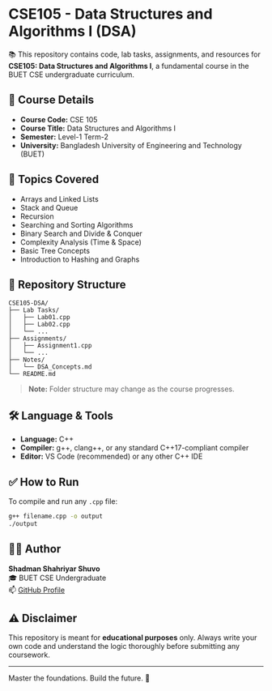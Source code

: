 # CSE105 - Data Structures and Algorithms I (DSA)

📚 This repository contains code, lab tasks, assignments, and resources for **CSE105: Data Structures and Algorithms I**, a fundamental course in the BUET CSE undergraduate curriculum.

## 🔖 Course Details

- **Course Code:** CSE 105
- **Course Title:** Data Structures and Algorithms I
- **Semester:** Level-1 Term-2
- **University:** Bangladesh University of Engineering and Technology (BUET)

## 🧠 Topics Covered

- Arrays and Linked Lists
- Stack and Queue
- Recursion
- Searching and Sorting Algorithms
- Binary Search and Divide & Conquer
- Complexity Analysis (Time & Space)
- Basic Tree Concepts
- Introduction to Hashing and Graphs

## 📂 Repository Structure

```
CSE105-DSA/
├── Lab Tasks/
│   ├── Lab01.cpp
│   ├── Lab02.cpp
│   └── ...
├── Assignments/
│   ├── Assignment1.cpp
│   └── ...
├── Notes/
│   └── DSA_Concepts.md
└── README.md
```

> **Note:** Folder structure may change as the course progresses.

## 🛠️ Language & Tools

- **Language:** C++
- **Compiler:** g++, clang++, or any standard C++17-compliant compiler
- **Editor:** VS Code (recommended) or any other C++ IDE

## ✅ How to Run

To compile and run any `.cpp` file:

```bash
g++ filename.cpp -o output
./output
```

## 🙋‍♂️ Author

**Shadman Shahriyar Shuvo**  
🎓 BUET CSE Undergraduate  
📫 [GitHub Profile](https://github.com/ShadmanSShuvo)

## ⚠️ Disclaimer

This repository is meant for **educational purposes** only. Always write your own code and understand the logic thoroughly before submitting any coursework.

---

Master the foundations. Build the future. 🚀
